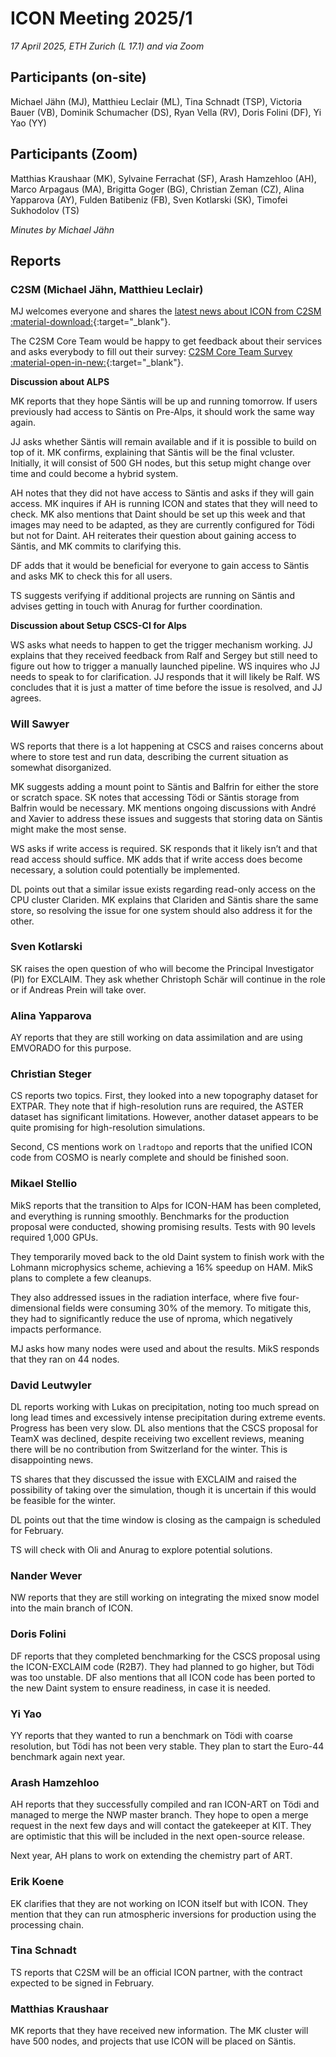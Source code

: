 # ICON Meeting 2025/1

*17 April 2025, ETH Zurich (L 17.1) and via Zoom*

## Participants (on-site)
Michael Jähn (MJ),
Matthieu Leclair (ML),
Tina Schnadt (TSP),
Victoria Bauer (VB),
Dominik Schumacher (DS),
Ryan Vella (RV),
Doris Folini (DF),
Yi Yao (YY)

## Participants (Zoom)
Matthias Kraushaar (MK),
Sylvaine Ferrachat (SF),
Arash Hamzehloo (AH),
Marco Arpagaus (MA),
Brigitta Goger (BG),
Christian Zeman (CZ),
Alina Yapparova (AY),
Fulden Batibeniz (FB),
Sven Kotlarski (SK),
Timofei Sukhodolov (TS)

_Minutes by Michael Jähn_

## Reports

### C2SM (Michael Jähn, Matthieu Leclair)
MJ welcomes everyone and shares the [latest news about ICON from C2SM :material-download:](https://polybox.ethz.ch/index.php/s/VxGeKGz6WepXDIE){:target="_blank"}.

The C2SM Core Team would be happy to get feedback about their services and asks everybody to fill out their survey: [C2SM Core Team Survey :material-open-in-new:](https://forms.gle/UR3NqbfZM4vKVFr58){:target="_blank"}.


**Discussion about ALPS**

MK reports that they hope Säntis will be up and running tomorrow. If users previously had access to Säntis on Pre-Alps, it should work the same way again.

JJ asks whether Säntis will remain available and if it is possible to build on top of it. MK confirms, explaining that Säntis will be the final vcluster. Initially, it will consist of 500 GH nodes, but this setup might change over time and could become a hybrid system.

AH notes that they did not have access to Säntis and asks if they will gain access. MK inquires if AH is running ICON and states that they will need to check. MK also mentions that Daint should be set up this week and that images may need to be adapted, as they are currently configured for Tödi but not for Daint. AH reiterates their question about gaining access to Säntis, and MK commits to clarifying this.

DF adds that it would be beneficial for everyone to gain access to Säntis and asks MK to check this for all users.

TS suggests verifying if additional projects are running on Säntis and advises getting in touch with Anurag for further coordination.

**Discussion about Setup CSCS-CI for Alps**

WS asks what needs to happen to get the trigger mechanism working. JJ explains that they received feedback from Ralf and Sergey but still need to figure out how to trigger a manually launched pipeline. WS inquires who JJ needs to speak to for clarification. JJ responds that it will likely be Ralf. WS concludes that it is just a matter of time before the issue is resolved, and JJ agrees.


### Will Sawyer
WS reports that there is a lot happening at CSCS and raises concerns about where to store test and run data, describing the current situation as somewhat disorganized.

MK suggests adding a mount point to Säntis and Balfrin for either the store or scratch space. SK notes that accessing Tödi or Säntis storage from Balfrin would be necessary. MK mentions ongoing discussions with André and Xavier to address these issues and suggests that storing data on Säntis might make the most sense.

WS asks if write access is required. SK responds that it likely isn’t and that read access should suffice. MK adds that if write access does become necessary, a solution could potentially be implemented.

DL points out that a similar issue exists regarding read-only access on the CPU cluster Clariden. MK explains that Clariden and Säntis share the same store, so resolving the issue for one system should also address it for the other.

### Sven Kotlarski
SK raises the open question of who will become the Principal Investigator (PI) for EXCLAIM. They ask whether Christoph Schär will continue in the role or if Andreas Prein will take over.

### Alina Yapparova
AY reports that they are still working on data assimilation and are using EMVORADO for this purpose.

### Christian Steger
CS reports two topics. First, they looked into a new topography dataset for EXTPAR. They note that if high-resolution runs are required, the ASTER dataset has significant limitations. However, another dataset appears to be quite promising for high-resolution simulations.  

Second, CS mentions work on `lradtopo` and reports that the unified ICON code from COSMO is nearly complete and should be finished soon.

### Mikael Stellio
MikS reports that the transition to Alps for ICON-HAM has been completed, and everything is running smoothly. Benchmarks for the production proposal were conducted, showing promising results. Tests with 90 levels required 1,000 GPUs.  

They temporarily moved back to the old Daint system to finish work with the Lohmann microphysics scheme, achieving a 16% speedup on HAM. MikS plans to complete a few cleanups.  

They also addressed issues in the radiation interface, where five four-dimensional fields were consuming 30% of the memory. To mitigate this, they had to significantly reduce the use of nproma, which negatively impacts performance.  

MJ asks how many nodes were used and about the results. MikS responds that they ran on 44 nodes.

### David Leutwyler
DL reports working with Lukas on precipitation, noting too much spread on long lead times and excessively intense precipitation during extreme events. Progress has been very slow. DL also mentions that the CSCS proposal for TeamX was declined, despite receiving two excellent reviews, meaning there will be no contribution from Switzerland for the winter. This is disappointing news.

TS shares that they discussed the issue with EXCLAIM and raised the possibility of taking over the simulation, though it is uncertain if this would be feasible for the winter.

DL points out that the time window is closing as the campaign is scheduled for February.

TS will check with Oli and Anurag to explore potential solutions.

### Nander Wever
NW reports that they are still working on integrating the mixed snow model into the main branch of ICON.

### Doris Folini
DF reports that they completed benchmarking for the CSCS proposal using the ICON-EXCLAIM code (R2B7). They had planned to go higher, but Tödi was too unstable. DF also mentions that all ICON code has been ported to the new Daint system to ensure readiness, in case it is needed.

### Yi Yao
YY reports that they wanted to run a benchmark on Tödi with coarse resolution, but Tödi has not been very stable. They plan to start the Euro-44 benchmark again next year.

### Arash Hamzehloo
AH reports that they successfully compiled and ran ICON-ART on Tödi and managed to merge the NWP master branch. They hope to open a merge request in the next few days and will contact the gatekeeper at KIT. They are optimistic that this will be included in the next open-source release.  

Next year, AH plans to work on extending the chemistry part of ART.

### Erik Koene
EK clarifies that they are not working on ICON itself but with ICON. They mention that they can run atmospheric inversions for production using the processing chain.

### Tina Schnadt
TS reports that C2SM will be an official ICON partner, with the contract expected to be signed in February.

### Matthias Kraushaar
MK reports that they have received new information. The MK cluster will have 500 nodes, and projects that use ICON will be placed on Säntis.




